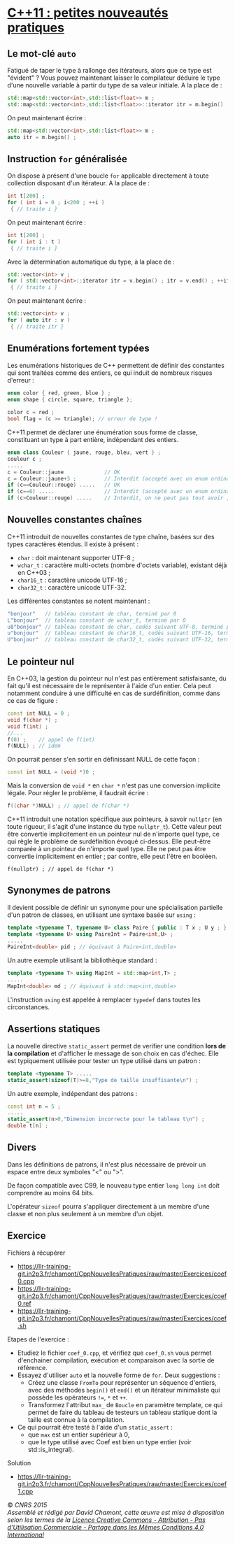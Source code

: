 # [C++11 : petites nouveautés pratiques](TheorieClassique "wikilink")

## Le mot-clé `auto`

Fatigué de taper le type à rallonge des itérateurs, alors que ce type est "évident" ? Vous pouvez maintenant laisser le compilateur déduire le type d'une nouvelle variable à partir du type de sa valeur initiale. A la place de :

``` cpp
std::map<std::vector<int>,std::list<float>> m ;
std::map<std::vector<int>,std::list<float>>::iterator itr = m.begin() ;
```

On peut maintenant écrire :

``` cpp
std::map<std::vector<int>,std::list<float>> m ;
auto itr = m.begin() ;
```

## Instruction `for` généralisée

On dispose à présent d'une boucle `for` applicable directement à toute collection disposant d'un itérateur. A la place de :

``` cpp
int t[200] ;
for ( int i = 0 ; i<200 ; ++i )
 { // traite i }
```

On peut maintenant écrire :

``` cpp
int t[200] ;
for ( int i : t )
 { // traite i }
```

Avec la détermination automatique du type, à la place de :

``` cpp
std::vector<int> v ;
for ( std::vector<int>::iterator itr = v.begin() ; itr = v.end() ; ++itr )
 { // traite i }
```

On peut maintenant écrire :

``` cpp
std::vector<int> v ;
for ( auto itr : v )
 { // traite itr }
```

## Enumérations fortement typées

Les enumérations historiques de C++ permettent de définir des constantes qui sont traitées comme des entiers, ce qui induit de nombreux risques d'erreur :

``` cpp
enum color { red, green, blue } ;
enum shape { circle, square, triangle };
 
color c = red ;
bool flag = (c >= triangle); // erreur de type !
```

C++11 permet de déclarer une énumération sous forme de classe, constituant un type à part entière, indépendant des entiers.

``` cpp
enum class Couleur { jaune, rouge, bleu, vert } ;
couleur c ;
.....
c = Couleur::jaune             // OK
c = Couleur::jaune+3 ;         // Interdit (accepté avec un enum ordinaire)
if (c==Couleur::rouge) .....   // OK
if (c==6) .....                // Interdit (accepté avec un enum ordinaire)
if (c>Couleur::rouge) .....    // Interdit, on ne peut pas tout avoir ;)
```

## Nouvelles constantes chaînes

C++11 introduit de nouvelles constantes de type chaîne, basées sur des types caractères étendus. Il existe à présent :

  - `char` : doit maintenant supporter UTF-8 ;
  - `wchar_t` : caractère multi-octets (nombre d'octets variable), existant déjà en C++03 ;
  - `char16_t` : caractère unicode UTF-16 ;
  - `char32_t` : caractère unicode UTF-32.

Les différentes constantes se notent maintenant :

``` cpp
"bonjour"   // tableau constant de char, terminé par 0
L"bonjour"  // tableau constant de wchar_t, terminé par 0
u8"bonjour" // tableau constant de char, codés suivant UTF-8, terminé par 0
u"bonjour"  // tableau constant de char16_t, codés suivant UTF-16, terminé par 0
U"bonjour"  // tableau constant de char32_t, codés suivant UTF-32, terminé par 0
```

## Le pointeur nul

En C++03, la gestion du pointeur nul n'est pas entièrement satisfaisante, du fait qu'il est nécessaire de le représenter à l'aide d'un entier. Cela peut notamment conduire à une difficulté en cas de surdéfinition, comme dans ce cas de figure :

``` cpp
const int NULL = 0 ;
void f(char *) ;
void f(int) ;
//...
f(0) ;    // appel de f(int)
f(NULL) ; // idem
```

On pourrait penser s'en sortir en définissant NULL de cette façon :

``` cpp
const int NULL = (void *)0 ;
```

Mais la conversion de `void *` en `char *` n'est pas une conversion implicite légale. Pour régler le problème, il faudrait écrire :

``` cpp
f((char *)NULL) ; // appel de f(char *)
```

C++11 introduit une notation spécifique aux pointeurs, à savoir `nullptr` (en toute rigueur, il s'agit d'une instance du type `nullptr_t`). Cette valeur peut être convertie implicitement en un pointeur nul de n'importe quel type, ce qui règle le problème de surdéfinition évoqué ci-dessus. Elle peut-être comparée à un pointeur de n'importe quel type. Elle ne peut pas être convertie implicitement en entier ; par contre, elle peut l'être en booléen.

    f(nullptr) ; // appel de f(char *)

## Synonymes de patrons

Il devient possible de définir un synonyme pour une spécialisation partielle d'un patron de classes, en utilisant une syntaxe basée sur `using` :

``` cpp
template <typename T, typename U> class Paire { public : T x ; U y ; } ;
template <typename U> using PaireInt = Paire<int,U> ;
.....
PaireInt<double> pid ; // équivaut à Paire<int,double>
```

Un autre exemple utilisant la bibliothèque standard :

``` cpp
template <typename T> using MapInt = std::map<int,T> ;
.....
MapInt<double> md ; // équivaut à std::map<int,double>
```

L'instruction `using` est appelée à remplacer `typedef` dans toutes les circonstances.

## Assertions statiques

La nouvelle directive `static_assert` permet de verifier une condition **lors de la compilation** et d'afficher le message de son choix en cas d'échec. Elle est typiquement utilisée pour tester un type utilisé dans un patron :

``` cpp
template <typename T> .....
static_assert(sizeof(T)>=8,"Type de taille insuffisante\n") ;
```

Un autre exemple, indépendant des patrons :

``` cpp
const int n = 5 ;
.....
static_assert(n>0,"Dimension incorrecte pour le tableau t\n") ;
double t[n] ;
```

## Divers

Dans les définitions de patrons, il n'est plus nécessaire de prévoir un espace entre deux symboles "\<" ou "\>".

De façon compatible avec C99, le nouveau type entier `long long int` doit comprendre au moins 64 bits.

L'opérateur `sizeof` pourra s'appliquer directement à un membre d'une classe et non plus seulement à un membre d'un objet.

## Exercice

Fichiers à récupérer

  - <https://llr-training-git.in2p3.fr/chamont/CppNouvellesPratiques/raw/master/Exercices/coef0.cpp>
  - <https://llr-training-git.in2p3.fr/chamont/CppNouvellesPratiques/raw/master/Exercices/coef0.ref>
  - <https://llr-training-git.in2p3.fr/chamont/CppNouvellesPratiques/raw/master/Exercices/coef.sh>

Etapes de l'exercice :

  - Etudiez le fichier `coef_0.cpp`, et vérifiez que `coef_0.sh` vous permet d'enchainer compilation, exécution et comparaison avec la sortie de référence.
  - Essayez d'utiliser `auto` et la nouvelle forme de `for`. Deux suggestions :
      - Créez une classe `FromTo` pour représenter un séquence d'entiers, avec des méthodes `begin()` et `end()` et un itérateur minimaliste qui possède les opérateurs `!=`, `*` et `++`.
      - Transformez l'attribut `max_` de `Boucle` en paramètre template, ce qui permet de faire du tableau de testeurs un tableau statique dont la taille est connue à la compilation.
  - Ce qui pourrait être testé à l'aide d'un `static_assert` :
      - que `max` est un entier supérieur à 0,
      - que le type utilisé avec Coef est bien un type entier (voir std::is\_integral).

Solution

  - <https://llr-training-git.in2p3.fr/chamont/CppNouvellesPratiques/raw/master/Exercices/coef1.cpp>

  
  
© *CNRS 2015*  
*Assemblé et rédigé par David Chamont, cette œuvre est mise à disposition selon les termes de la [Licence Creative Commons - Attribution - Pas d’Utilisation Commerciale - Partage dans les Mêmes Conditions 4.0 International](http://creativecommons.org/licenses/by-nc-sa/4.0/)*
